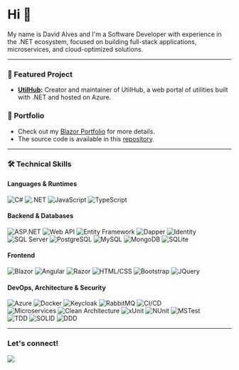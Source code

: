 # Hi 👋

My name is David Alves and I'm a Software Developer with experience in the .NET ecosystem, focused on building full-stack applications, microservices, and cloud-optimized solutions.

---

### 🚀 Featured Project

- **[UtilHub](https://utilhub.com.br/):** Creator and maintainer of UtilHub, a web portal of utilities built with .NET and hosted on Azure.

### 💼 Portfolio
- Check out my [Blazor Portfolio](https://dvdalves.github.io/blazor-portfolio/) for more details.
- The source code is available in this [repository](https://github.com/dvdalves/blazor-portfolio).

---

### 🛠️ Technical Skills

#### Languages & Runtimes
![C#](https://img.shields.io/badge/-C%23-239120?style=flat-square&logo=c-sharp&logoColor=white)
![.NET](https://img.shields.io/badge/-.NET-512BD4?style=flat-square&logo=.net&logoColor=white)
![JavaScript](https://img.shields.io/badge/-JavaScript-F7DF1E?style=flat-square&logo=javascript&logoColor=black)
![TypeScript](https://img.shields.io/badge/-TypeScript-3178C6?style=flat-square&logo=typescript&logoColor=white)

#### Backend & Databases
![ASP.NET](https://img.shields.io/badge/-ASP.NET-512BD4?style=flat-square&logo=.net&logoColor=white)
![Web API](https://img.shields.io/badge/-Web%20API-512BD4?style=flat-square&logo=.net&logoColor=white)
![Entity Framework](https://img.shields.io/badge/-Entity%20Framework-512BD4?style=flat-square&logo=.net&logoColor=white)
![Dapper](https://img.shields.io/badge/-Dapper-007ACC?style=flat-square)
![Identity](https://img.shields.io/badge/-Identity-512BD4?style=flat-square&logo=.net&logoColor=white)
<br>
![SQL Server](https://img.shields.io/badge/-SQL%20Server-4479A1?style=flat-square&logo=Microsoft%20SQL%20Server&logoColor=white)
![PostgreSQL](https://img.shields.io/badge/-PostgreSQL-336791?style=flat-square&logo=postgresql&logoColor=white)
![MySQL](https://img.shields.io/badge/-MySQL-4479A1?style=flat-square&logo=mysql&logoColor=white)
![MongoDB](https://img.shields.io/badge/-MongoDB-4DB33D?style=flat-square&logo=mongodb&logoColor=white)
![SQLite](https://img.shields.io/badge/-SQLite-003B57?style=flat-square&logo=sqlite&logoColor=white)

#### Frontend
![Blazor](https://img.shields.io/badge/-Blazor-512BD4?style=flat-square&logo=blazor&logoColor=white)
![Angular](https://img.shields.io/badge/-Angular-DD0031?style=flat-square&logo=angular&logoColor=white)
![Razor](https://img.shields.io/badge/-Razor-512BD4?style=flat-square&logo=.net&logoColor=white)
![HTML/CSS](https://img.shields.io/badge/-HTML%2FCSS-E34F26?style=flat-square&logo=html5&logoColor=white)
![Bootstrap](https://img.shields.io/badge/-Bootstrap-563D7C?style=flat-square&logo=bootstrap&logoColor=white)
![JQuery](https://img.shields.io/badge/-JQuery-0769AD?style=flat-square&logo=jquery&logoColor=white)

#### DevOps, Architecture & Security
![Azure](https://img.shields.io/badge/-Azure-0078D4?style=flat-square&logo=Azure&logoColor=white)
![Docker](https://img.shields.io/badge/-Docker-2496ED?style=flat-square&logo=docker&logoColor=white)
![Keycloak](https://img.shields.io/badge/-Keycloak-2a2a2a?style=flat-square&logo=Keycloak&logoColor=white)
![RabbitMQ](https://img.shields.io/badge/-RabbitMQ-FF6600?style=flat-square&logo=rabbitmq&logoColor=white)
![CI/CD](https://img.shields.io/badge/-CI/CD-333333?style=flat-square)
<br>
![Microservices](https://img.shields.io/badge/-Microservices-333333?style=flat-square)
![Clean Architecture](https://img.shields.io/badge/-Clean%20Architecture-333333?style=flat-square)
![xUnit](https://img.shields.io/badge/-xUnit-512BD4?style=flat-square)
![NUnit](https://img.shields.io/badge/-NUnit-512BD4?style=flat-square)
![MSTest](https://img.shields.io/badge/-MSTest-512BD4?style=flat-square)
<br>
![TDD](https://img.shields.io/badge/-TDD-008080?style=flat-square)
![SOLID](https://img.shields.io/badge/-SOLID-008080?style=flat-square)
![DDD](https://img.shields.io/badge/-DDD-007ACC?style=flat-square)


---

### Let's connect!
<div>
  <a href="https://www.linkedin.com/in/dvdalves/" target="_blank"><img src="https://img.shields.io/badge/LinkedIn-0077B5?style=for-the-badge&logo=linkedin&logoColor=white"/></a>
</div>
